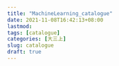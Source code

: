 ```yaml
---
title: "MachineLearning_catalogue"
date: 2021-11-08T16:42:13+08:00
lastmod:
tags: [catalogue]
categories: [大三上]
slug: catalogue
draft: true
---
```


